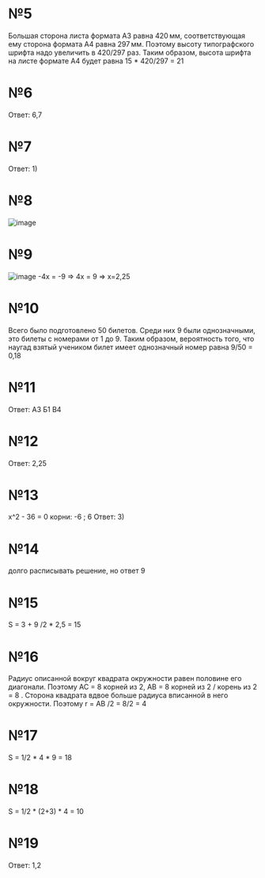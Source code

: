 # №5 
Большая сторона листа формата А3 равна 420 мм, соответствующая ему сторона формата А4 равна 297 мм. Поэтому высоту типографского шрифта надо увеличить в 420/297  раз. Таким образом, высота шрифта на листе формате А4 будет равна 15 * 420/297 = 21

# №6
Ответ: 6,7

# №7
Ответ: 1)

# №8
![image](https://github.com/user-attachments/assets/d985cd16-c3bf-4030-b261-2c9d6e6cb4bc)

# №9 
![image](https://github.com/user-attachments/assets/d4d6c050-0519-4773-a4ee-0ee40328a87f) -4x = -9 => 4x = 9 => x=2,25


# №10
Всего было подготовлено 50 билетов. Среди них 9 были однозначными, это билеты с номерами от 1 до 9. Таким образом, вероятность того, что наугад взятый учеником билет имеет однозначный номер равна 9/50 = 0,18

# №11
Ответ: А3 Б1 В4

# №12
Ответ: 2,25

# №13
x^2 - 36 = 0
корни: -6 ; 6
Ответ: 3)

# №14
долго расписывать решение, но ответ 9

# №15
S = 3 + 9 /2 * 2,5 = 15 

# №16
Радиус описанной вокруг квадрата окружности равен половине его диагонали. Поэтому AC = 8 корней из 2, AB = 8 корней из 2 / корень из 2 = 8 . Сторона квадрата вдвое больше радиуса вписанной в него окружности. Поэтому r = AB /2 = 8/2 = 4

# №17
S = 1/2 * 4 * 9 = 18 

# №18
S = 1/2 * (2+3) * 4 = 10

# №19
Ответ: 1,2


